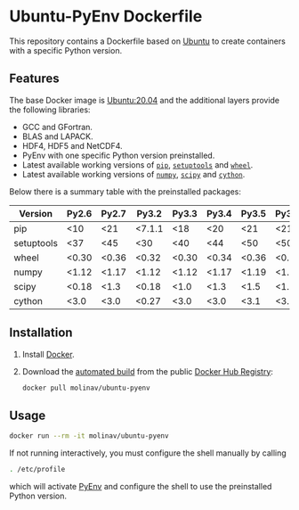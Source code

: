 # Ubuntu-PyEnv Dockerfile

This repository contains a Dockerfile based on [Ubuntu] to create containers
with a specific Python version.

## Features

The base Docker image is [Ubuntu:20.04] and the additional layers provide the
following libraries:

- GCC and GFortran.
- BLAS and LAPACK.
- HDF4, HDF5 and NetCDF4.
- PyEnv with one specific Python version preinstalled.
- Latest available working versions of [`pip`], [`setuptools`] and [`wheel`].
- Latest available working versions of [`numpy`], [`scipy`] and [`cython`].

Below there is a summary table with the preinstalled packages:

| Version    | Py2.6  | Py2.7  | Py3.2  | Py3.3  | Py3.4  | Py3.5   | Py3.6+  |
|------------|--------|--------|--------|--------|--------|---------|---------|
| pip        | <10    | <21    | <7.1.1 | <18    | <20    | <21     | <21     |
| setuptools | <37    | <45    | <30    | <40    | <44    | <50     | <50     |
| wheel      | <0.30  | <0.36  | <0.32  | <0.30  | <0.34  | <0.36   | <0.36   |
| numpy      | <1.12  | <1.17  | <1.12  | <1.12  | <1.17  | <1.19   | <1.20   |
| scipy      | <0.18  | <1.3   | <0.18  | <1.0   | <1.3   | <1.5    | <1.6    |
| cython     | <3.0   | <3.0   | <0.27  | <3.0   | <3.0   | <3.1    | <3.1    |


## Installation

1. Install [Docker](https://www.docker.com/).

2. Download the [automated build](https://hub.docker.com/r/molinav/ubuntu-pyenv)
   from the public [Docker Hub Registry](https://registry.hub.docker.com/):

    ```sh
    docker pull molinav/ubuntu-pyenv
    ```

## Usage

```sh
docker run --rm -it molinav/ubuntu-pyenv
```

If not running interactively, you must configure the shell manually by calling
```sh
. /etc/profile
```
which will activate [PyEnv] and configure the shell to use the preinstalled
Python version.


[Ubuntu]:
http://www.ubuntu.com/
[Ubuntu:20.04]:
https://hub.docker.com/_/ubuntu
[PyEnv]:
https://github.com/pyenv/pyenv
[`pip`]:
https://pypi.org/project/pip/
[`setuptools`]:
https://pypi.org/project/setuptools/
[`wheel`]:
https://pypi.org/project/wheel/
[`numpy`]:
https://numpy.org/
[`scipy`]:
https://scipy.org/
[`cython`]:
https://cython.org/

